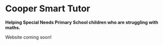 
# Cooper Smart Tutor

**Helping Special Needs Primary School children who are struggling with maths.**

Website coming soon!
